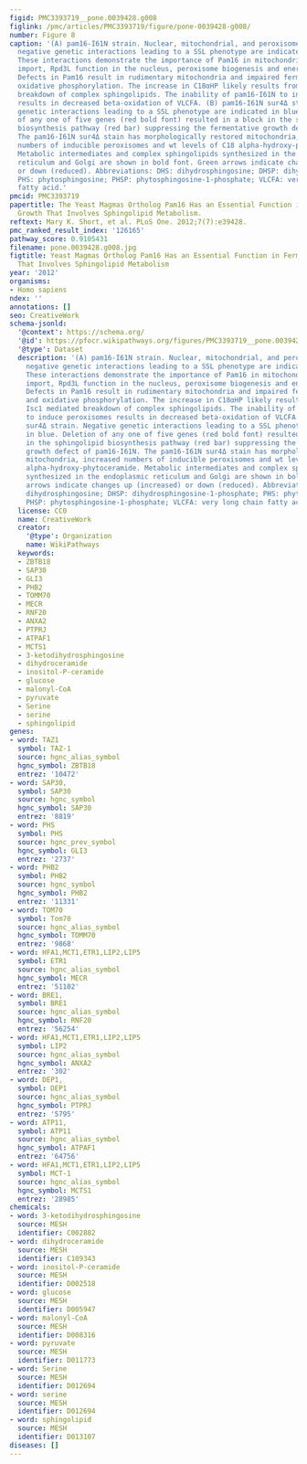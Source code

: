 ```yaml
---
figid: PMC3393719__pone.0039428.g008
figlink: /pmc/articles/PMC3393719/figure/pone-0039428-g008/
number: Figure 8
caption: '(A) pam16-I61N strain. Nuclear, mitochondrial, and peroxisome associated
  negative genetic interactions leading to a SSL phenotype are indicated in blue.
  These interactions demonstrate the importance of Pam16 in mitochondrial protein
  import, Rpd3L function in the nucleus, peroxisome biogenesis and energy metabolism.
  Defects in Pam16 result in rudimentary mitochondria and impaired fermentation and
  oxidative phosphorylation. The increase in C18αHP likely results from the Isc1 mediated
  breakdown of complex sphingolipids. The inability of pam16-I61N to induce peroxisomes
  results in decreased beta-oxidation of VLCFA. (B) pam16-I61N sur4Δ strain. Negative
  genetic interactions leading to a SSL phenotype are indicated in blue. Deletion
  of any one of five genes (red bold font) resulted in a block in the sphingolipid
  biosynthesis pathway (red bar) suppressing the fermentative growth defect of pam16-I61N.
  The pam16-I61N sur4Δ stain has morphologically restored mitochondria, increased
  numbers of inducible peroxisomes and wt levels of C18 alpha-hydroxy-phytoceramide.
  Metabolic intermediates and complex sphingolipids synthesized in the endoplasmic
  reticulum and Golgi are shown in bold font. Green arrows indicate changes up (increased)
  or down (reduced). Abbreviations: DHS: dihydrosphingosine; DHSP: dihydrosphingosine-1-phosphate;
  PHS: phytosphingosine; PHSP: phytosphingosine-1-phosphate; VLCFA: very long chain
  fatty acid.'
pmcid: PMC3393719
papertitle: The Yeast Magmas Ortholog Pam16 Has an Essential Function in Fermentative
  Growth That Involves Sphingolipid Metabolism.
reftext: Mary K. Short, et al. PLoS One. 2012;7(7):e39428.
pmc_ranked_result_index: '126165'
pathway_score: 0.9105431
filename: pone.0039428.g008.jpg
figtitle: Yeast Magmas Ortholog Pam16 Has an Essential Function in Fermentative Growth
  That Involves Sphingolipid Metabolism
year: '2012'
organisms:
- Homo sapiens
ndex: ''
annotations: []
seo: CreativeWork
schema-jsonld:
  '@context': https://schema.org/
  '@id': https://pfocr.wikipathways.org/figures/PMC3393719__pone.0039428.g008.html
  '@type': Dataset
  description: '(A) pam16-I61N strain. Nuclear, mitochondrial, and peroxisome associated
    negative genetic interactions leading to a SSL phenotype are indicated in blue.
    These interactions demonstrate the importance of Pam16 in mitochondrial protein
    import, Rpd3L function in the nucleus, peroxisome biogenesis and energy metabolism.
    Defects in Pam16 result in rudimentary mitochondria and impaired fermentation
    and oxidative phosphorylation. The increase in C18αHP likely results from the
    Isc1 mediated breakdown of complex sphingolipids. The inability of pam16-I61N
    to induce peroxisomes results in decreased beta-oxidation of VLCFA. (B) pam16-I61N
    sur4Δ strain. Negative genetic interactions leading to a SSL phenotype are indicated
    in blue. Deletion of any one of five genes (red bold font) resulted in a block
    in the sphingolipid biosynthesis pathway (red bar) suppressing the fermentative
    growth defect of pam16-I61N. The pam16-I61N sur4Δ stain has morphologically restored
    mitochondria, increased numbers of inducible peroxisomes and wt levels of C18
    alpha-hydroxy-phytoceramide. Metabolic intermediates and complex sphingolipids
    synthesized in the endoplasmic reticulum and Golgi are shown in bold font. Green
    arrows indicate changes up (increased) or down (reduced). Abbreviations: DHS:
    dihydrosphingosine; DHSP: dihydrosphingosine-1-phosphate; PHS: phytosphingosine;
    PHSP: phytosphingosine-1-phosphate; VLCFA: very long chain fatty acid.'
  license: CC0
  name: CreativeWork
  creator:
    '@type': Organization
    name: WikiPathways
  keywords:
  - ZBTB18
  - SAP30
  - GLI3
  - PHB2
  - TOMM70
  - MECR
  - RNF20
  - ANXA2
  - PTPRJ
  - ATPAF1
  - MCTS1
  - 3-ketodihydrosphingosine
  - dihydroceramide
  - inositol-P-ceramide
  - glucose
  - malonyl-CoA
  - pyruvate
  - Serine
  - serine
  - sphingolipid
genes:
- word: TAZ1
  symbol: TAZ-1
  source: hgnc_alias_symbol
  hgnc_symbol: ZBTB18
  entrez: '10472'
- word: SAP30,
  symbol: SAP30
  source: hgnc_symbol
  hgnc_symbol: SAP30
  entrez: '8819'
- word: PHS
  symbol: PHS
  source: hgnc_prev_symbol
  hgnc_symbol: GLI3
  entrez: '2737'
- word: PHB2
  symbol: PHB2
  source: hgnc_symbol
  hgnc_symbol: PHB2
  entrez: '11331'
- word: TOM70
  symbol: Tom70
  source: hgnc_alias_symbol
  hgnc_symbol: TOMM70
  entrez: '9868'
- word: HFA1,MCT1,ETR1,LIP2,LIP5
  symbol: ETR1
  source: hgnc_alias_symbol
  hgnc_symbol: MECR
  entrez: '51102'
- word: BRE1,
  symbol: BRE1
  source: hgnc_alias_symbol
  hgnc_symbol: RNF20
  entrez: '56254'
- word: HFA1,MCT1,ETR1,LIP2,LIP5
  symbol: LIP2
  source: hgnc_alias_symbol
  hgnc_symbol: ANXA2
  entrez: '302'
- word: DEP1,
  symbol: DEP1
  source: hgnc_alias_symbol
  hgnc_symbol: PTPRJ
  entrez: '5795'
- word: ATP11,
  symbol: ATP11
  source: hgnc_alias_symbol
  hgnc_symbol: ATPAF1
  entrez: '64756'
- word: HFA1,MCT1,ETR1,LIP2,LIP5
  symbol: MCT-1
  source: hgnc_alias_symbol
  hgnc_symbol: MCTS1
  entrez: '28985'
chemicals:
- word: 3-ketodihydrosphingosine
  source: MESH
  identifier: C002882
- word: dihydroceramide
  source: MESH
  identifier: C109343
- word: inositol-P-ceramide
  source: MESH
  identifier: D002518
- word: glucose
  source: MESH
  identifier: D005947
- word: malonyl-CoA
  source: MESH
  identifier: D008316
- word: pyruvate
  source: MESH
  identifier: D011773
- word: Serine
  source: MESH
  identifier: D012694
- word: serine
  source: MESH
  identifier: D012694
- word: sphingolipid
  source: MESH
  identifier: D013107
diseases: []
---
```

